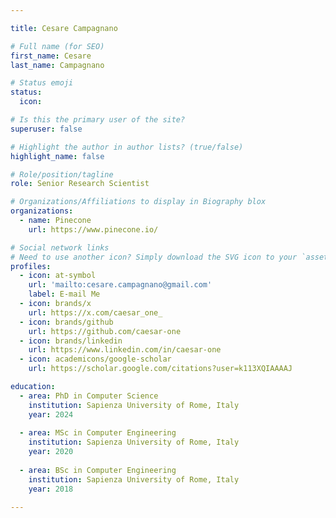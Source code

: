 ```yaml
---

title: Cesare Campagnano

# Full name (for SEO)
first_name: Cesare 
last_name: Campagnano

# Status emoji
status:
  icon: 

# Is this the primary user of the site?
superuser: false

# Highlight the author in author lists? (true/false)
highlight_name: false

# Role/position/tagline
role: Senior Research Scientist

# Organizations/Affiliations to display in Biography blox
organizations:
  - name: Pinecone
    url: https://www.pinecone.io/

# Social network links
# Need to use another icon? Simply download the SVG icon to your `assets/media/icons/` folder.
profiles:
  - icon: at-symbol
    url: 'mailto:cesare.campagnano@gmail.com'
    label: E-mail Me
  - icon: brands/x
    url: https://x.com/caesar_one_
  - icon: brands/github
    url: https://github.com/caesar-one
  - icon: brands/linkedin
    url: https://www.linkedin.com/in/caesar-one
  - icon: academicons/google-scholar
    url: https://scholar.google.com/citations?user=k113XQIAAAAJ

education:
  - area: PhD in Computer Science
    institution: Sapienza University of Rome, Italy
    year: 2024
    
  - area: MSc in Computer Engineering
    institution: Sapienza University of Rome, Italy
    year: 2020
  
  - area: BSc in Computer Engineering
    institution: Sapienza University of Rome, Italy
    year: 2018

---
```



